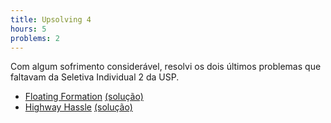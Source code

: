 ```yaml
---
title: Upsolving 4
hours: 5
problems: 2
---
```


Com algum sofrimento considerável, resolvi os dois últimos problemas que
faltavam da Seletiva Individual 2 da USP.

- [Floating Formation](https://open.kattis.com/problems/floatingformation) [(solução)](https://github.com/gabrielrussoc/competitive-programming/blob/master/kattis/floatingformation.cpp)
- [Highway Hassle](https://open.kattis.com/problems/highwayhassle) [(solução)](https://github.com/gabrielrussoc/competitive-programming/blob/master/kattis/highwayhassle.cpp)
